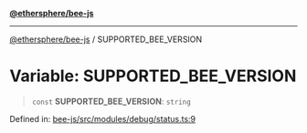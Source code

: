 [**@ethersphere/bee-js**](../Overview.md)

***

[@ethersphere/bee-js](../Overview.md) / SUPPORTED\_BEE\_VERSION

# Variable: SUPPORTED\_BEE\_VERSION

> `const` **SUPPORTED\_BEE\_VERSION**: `string`

Defined in: [bee-js/src/modules/debug/status.ts:9](https://github.com/ethersphere/bee-js/blob/3abbe2b1b264d6b586511a56e93badb2236bd09d/src/modules/debug/status.ts#L9)
